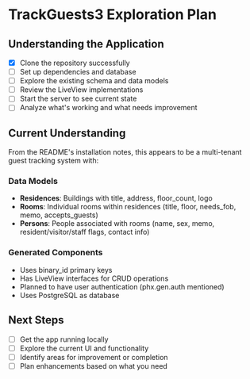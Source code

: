 # TrackGuests3 Exploration Plan

## Understanding the Application
- [x] Clone the repository successfully
- [ ] Set up dependencies and database
- [ ] Explore the existing schema and data models
- [ ] Review the LiveView implementations
- [ ] Start the server to see current state
- [ ] Analyze what's working and what needs improvement

## Current Understanding
From the README's installation notes, this appears to be a multi-tenant guest tracking system with:

### Data Models
- **Residences**: Buildings with title, address, floor_count, logo
- **Rooms**: Individual rooms within residences (title, floor, needs_fob, memo, accepts_guests)
- **Persons**: People associated with rooms (name, sex, memo, resident/visitor/staff flags, contact info)

### Generated Components
- Uses binary_id primary keys
- Has LiveView interfaces for CRUD operations
- Planned to have user authentication (phx.gen.auth mentioned)
- Uses PostgreSQL as database

## Next Steps
- [ ] Get the app running locally
- [ ] Explore the current UI and functionality
- [ ] Identify areas for improvement or completion
- [ ] Plan enhancements based on what you need
